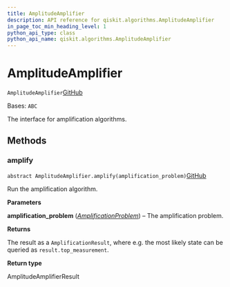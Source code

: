 ```yaml
---
title: AmplitudeAmplifier
description: API reference for qiskit.algorithms.AmplitudeAmplifier
in_page_toc_min_heading_level: 1
python_api_type: class
python_api_name: qiskit.algorithms.AmplitudeAmplifier
---
```


# AmplitudeAmplifier

<span id="qiskit.algorithms.AmplitudeAmplifier" />

`AmplitudeAmplifier`[GitHub](https://github.com/qiskit/qiskit/tree/stable/0.24/qiskit/algorithms/amplitude_amplifiers/amplitude_amplifier.py "view source code")

Bases: `ABC`

The interface for amplification algorithms.

## Methods

<span id="qiskit-algorithms-amplitudeamplifier-amplify" />

### amplify

<span id="qiskit.algorithms.AmplitudeAmplifier.amplify" />

`abstract AmplitudeAmplifier.amplify(amplification_problem)`[GitHub](https://github.com/qiskit/qiskit/tree/stable/0.24/qiskit/algorithms/amplitude_amplifiers/amplitude_amplifier.py "view source code")

Run the amplification algorithm.

**Parameters**

**amplification\_problem** ([*AmplificationProblem*](qiskit.algorithms.AmplificationProblem "qiskit.algorithms.amplitude_amplifiers.amplification_problem.AmplificationProblem")) – The amplification problem.

**Returns**

The result as a `AmplificationResult`, where e.g. the most likely state can be queried as `result.top_measurement`.

**Return type**

AmplitudeAmplifierResult


